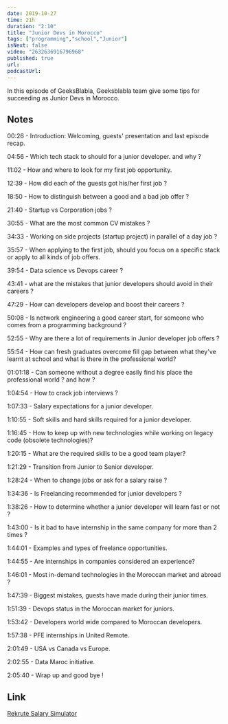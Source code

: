 ```yaml
---
date: 2019-10-27
time: 21h
duration: "2:10"
title: "Junior Devs in Morocco"
tags: ["programming","school","Junior"]
isNext: false
video: "2632636916796968"
published: true
url:
podcastUrl:
---
```


In this episode of GeeksBlabla, Geeksblabla team give some tips for succeeding as Junior Devs in Morocco.

## Notes

00:26 - Introduction: Welcoming, guests' presentation and last episode recap.

04:56 - Which tech stack to should for a junior developer. and why ?

11:02 - How and where to look for my first job opportunity.

12:39 - How did each of the guests got his/her first job ?

18:50 - How to distinguish between a good and a bad job offer ?

21:40 - Startup vs Corporation jobs ?

30:55 - What are the most common CV mistakes ?

34:33 - Working on side projects (startup project) in parallel of a day job ?

35:57 - When applying to the first job, should you focus on a specific stack or apply to all kinds of job offers.

39:54 - Data science vs Devops career ?

43:41 - what are the mistakes that junior developers should avoid in their careers ?

47:29 - How can developers develop and boost their careers ?

50:08 - Is network engineering a good career start, for someone who comes from a programming background ?

52:55 - Why are there a lot of requirements in Junior developer job offers ?

55:54 - How can fresh graduates overcome fill gap between what they've learnt at school and what is there in the professional world?

01:01:18 - Can someone without a degree easily find his place the professional world ? and how ?

1:04:54 - How to crack job interviews ?

1:07:33 - Salary expectations for a junior developer.

1:10:55 - Soft skills and hard skills required for a junior developer.

1:16:45 - How to keep up with new technologies while working on legacy code (obsolete technologies)?

1:20:15 - What are the required skills to be a good team player?

1:21:29 - Transition from Junior to Senior developer.

1:28:24 - When to change jobs or ask for a salary raise ?

1:34:36 - Is Freelancing recommended for junior developers ?

1:38:26 - How to determine whether a junior developer will learn fast or not ?

1:43:00 - Is it bad to have internship in the same company for more than 2 times ?

1:44:01 - Examples and types of freelance opportunities.

1:44:55 - Are internships in companies considered an experience?

1:46:01 - Most in-demand technologies in the Moroccan market and abroad ?

1:47:39 - Biggest mistakes, guests have made during their junior times.

1:51:39 - Devops status in the Moroccan market for juniors.

1:53:42 - Developers world wide compared to Moroccan developers.

1:57:38 - PFE internships in United Remote.

2:01:49 - USA vs Canada vs Europe.

2:02:55 - Data Maroc initiative.

2:05:40 - Wrap up and good bye !

## Link

[Rekrute Salary Simulator](https://www.rekrute.com/salaire-simulateur-maroc.html)
